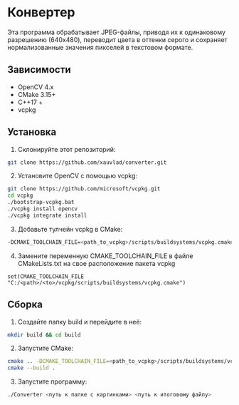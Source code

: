 # Конвертер

Эта программа обрабатывает JPEG-файлы, приводя их к одинаковому разрешению (640x480), переводит цвета в оттенки серого и сохраняет нормализованные значения пикселей в текстовом формате.</br>

## Зависимости
- OpenCV 4.x
- CMake 3.15+
- C++17 +
- vcpkg

## Установка
1. Склонируйте этот репозиторий:
```bash
git clone https://github.com/xauvlad/converter.git
```
2. Установите OpenCV с помощью vcpkg:
```bash
git clone https://github.com/microsoft/vcpkg.git
cd vcpkg
./bootstrap-vcpkg.bat
./vcpkg install opencv
./vcpkg integrate install
```
3. Добавьте тулчейн vcpkg в CMake:
```bash
-DCMAKE_TOOLCHAIN_FILE=<path_to_vcpkg>/scripts/buildsystems/vcpkg.cmake
```
4. Замените переменную CMAKE_TOOLCHAIN_FILE в файле CMakeLists.txt на свое расположение пакета vcpkg
```
set(CMAKE_TOOLCHAIN_FILE "C:/<path>/<to>/vcpkg/scripts/buildsystems/vcpkg.cmake")
```
## Сборка
1. Создайте папку build и перейдите в неё:
```bash
mkdir build && cd build
```
2. Запустите CMake:
```bash
cmake .. -DCMAKE_TOOLCHAIN_FILE=<path_to_vcpkg>/scripts/buildsystems/vcpkg.cmake
cmake --build .
```
3. Запустите программу:
```bash
./Converter <путь к папке с картинками> <путь к итоговому файлу>
```